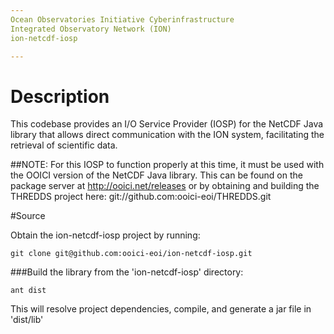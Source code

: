```yaml
---
Ocean Observatories Initiative Cyberinfrastructure  
Integrated Observatory Network (ION)  
ion-netcdf-iosp  

---
```


# Description
This codebase provides an I/O Service Provider (IOSP) for the NetCDF Java library that allows direct communication with the ION system, facilitating the retrieval of scientific data.

##NOTE:
For this IOSP to function properly at this time, it must be used with the OOICI version of the NetCDF Java library.  This can be found on the package server at http://ooici.net/releases or by obtaining and building the THREDDS project here: git://github.com:ooici-eoi/THREDDS.git

#Source

Obtain the ion-netcdf-iosp project by running:  

    git clone git@github.com:ooici-eoi/ion-netcdf-iosp.git


###Build the library
from the 'ion-netcdf-iosp' directory:  

    ant dist

This will resolve project dependencies, compile, and generate a jar file in 'dist/lib'